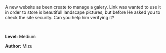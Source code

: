 A new website as been create to manage a galery. Link was wanted to use it in order to store is beautifull landscape pictures, but before He asked you to check the site security. Can you help him verifying it?

<br>

**Level:** Medium

**Author:** Mizu
